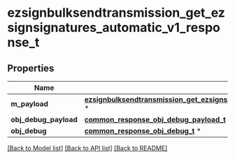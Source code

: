 # ezsignbulksendtransmission_get_ezsignsignatures_automatic_v1_response_t

## Properties
Name | Type | Description | Notes
------------ | ------------- | ------------- | -------------
**m_payload** | [**ezsignbulksendtransmission_get_ezsignsignatures_automatic_v1_response_m_payload_t**](ezsignbulksendtransmission_get_ezsignsignatures_automatic_v1_response_m_payload.md) \* |  | 
**obj_debug_payload** | [**common_response_obj_debug_payload_t**](common_response_obj_debug_payload.md) \* |  | [optional] 
**obj_debug** | [**common_response_obj_debug_t**](common_response_obj_debug.md) \* |  | [optional] 

[[Back to Model list]](../README.md#documentation-for-models) [[Back to API list]](../README.md#documentation-for-api-endpoints) [[Back to README]](../README.md)


